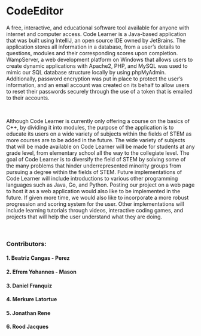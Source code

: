 # CodeEditor

<p> A free, interactive, and educational software tool available for anyone with internet and computer access. 
    Code Learner is a Java-based application that was built using IntelliJ, an open source IDE owned by JetBrains. 
    The application stores all information in a database, from a user’s details to questions, modules and their 
    corresponding scores upon completion. WampServer, a web development platform on Windows that allows users to 
    create dynamic applications with Apache2, PHP, and MySQL was used to mimic our SQL database structure locally 
    by using phpMyAdmin. Additionally, password encryption was put in place to protect the user’s information, and 
    an email account was created on its behalf to allow users to reset their passwords securely through the use of 
    a token that is emailed to their accounts. </p> <br>
    
<p> Although Code Learner is currently only offering a course on the basics of C++, by dividing it into modules, the 
    purpose of the application is to educate its users on a wide variety of subjects within the fields of STEM as more 
    courses are to be added in the future. The wide variety of subjects that will be made available on Code Learner will 
    be made for students at any grade level, from elementary school all the way to the collegiate level. The goal of Code 
    Learner is to diversify the field of STEM by solving some of the many problems that hinder underrepresented minority 
    groups from pursuing a degree within the fields of STEM. Future implementations of Code Learner will include introductions 
    to various other programming languages such as Java, Go, and Python. Posting our project on a web page to host it as a web 
    application would also like to be implemented in the future. If given more time, we would also like to incorporate a more 
    robust progression and scoring system for the user. Other implementations will include learning tutorials through videos, 
    interactive coding games, and projects that will help the user understand what they are doing.
</p> <br>

<h3> Contributors: </h3>
<h4> <t>     1. Beatriz Cangas - Perez </h4>
<h4> <t>     2. Efrem Yohannes - Mason </h4>
<h4> <t>     3. Daniel Franquiz </h4>
<h4> <t>     4. Merkure Latortue </h4>
<h4> <t>     5. Jonathan Rene </h4>
<h4> <t>     6. Rood Jacques </h4>
